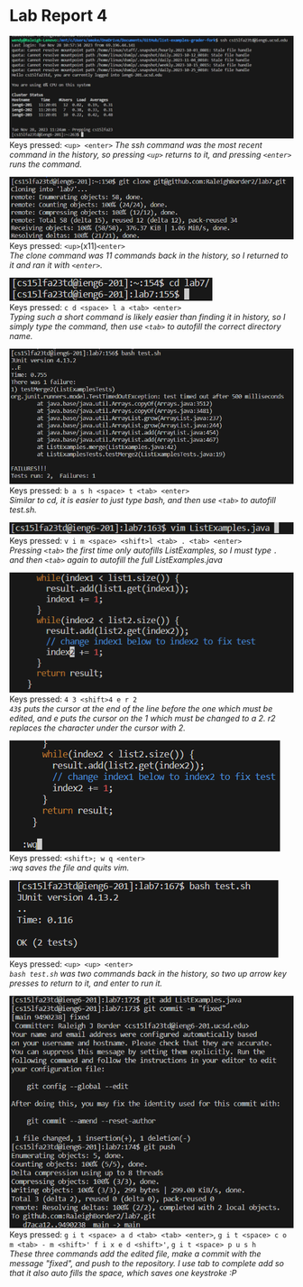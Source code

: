 # Lab Report 4  

![step0](./lab-2-imgs/step0.png)  
Keys pressed: `<up> <enter>`
_The ssh command was the most recent command in the history, so pressing `<up>` returns to it, and pressing `<enter>` runs the command._

![step1](./lab-2-imgs/step1.png)  
Keys pressed: `<up>`(x11)`<enter>`  
_The clone command was 11 commands back in the history, so I returned to it and ran it with `<enter>`._  

![step2](./lab-2-imgs/step2.png)  
Keys pressed: `c d <space> l a <tab> <enter>`  
_Typing such a short command is likely easier than finding it in history, so I simply type the command, then use `<tab>` to autofill the correct directory name._  

![step3](./lab-2-imgs/step3.png)  
Keys pressed: `b a s h <space> t <tab> <enter>`  
_Similar to cd, it is easier to just type bash, and then use `<tab>` to autofill test.sh._  

![step4](./lab-2-imgs/step4.png)  
Keys pressed: `v i m <space> <shift>l <tab> . <tab> <enter>`  
_Pressing `<tab>` the first time only autofills ListExamples, so I must type `.` and then `<tab>` again to autofill the full ListExamples.java_  

![step5](./lab-2-imgs/step5-2.png)  
Keys pressed: `4 3 <shift>4 e r 2`  
_`43$` puts the cursor at the end of the line before the one which must be edited, and e puts the cursor on the 1 which must be changed to a 2.  r2 replaces the character under the cursor with 2._  

![step6](./lab-2-imgs/step6-2.png)  
Keys pressed: `<shift>; w q <enter>`  
_:wq saves the file and quits vim._  

![step7](./lab-2-imgs/step7.png)  
Keys pressed: `<up> <up> <enter>`  
_`bash test.sh` was two commands back in the history, so two up arrow key presses to return to it, and enter to run it._  

![step8](./lab-2-imgs/step8.png)  
Keys pressed: `g i t <space> a d <tab> <tab> <enter>`, `g i t <space> c o m <tab> - m <shift>' f i x e d <shift>'`, `g i t <space> p u s h`  
_These three commands add the edited file, make a commit with the message "fixed", and push to the repository. I use tab to complete add so that it also auto fills the space, which saves one keystroke :P_  
